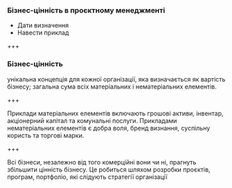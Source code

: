 ### Бізнес-цінність в проєктному менеджменті

- Дати визначення
- Навести приклад

+++

### Бізнес-цінність

унікальна концепція для кожної організації, яка визначається як вартість бізнесу; загальна сума
всіх матеріальних і нематеріальних елементів.

+++

Приклади матеріальних елементів включають грошові активи, інвентар, акціонерний капітал та комунальні послуги.
Прикладами нематеріальних елементів є добра воля, бренд визнання, суспільну користь та торгові марки.

+++

Всі бізнеси, незалежно від того комерційні вони чи ні, прагнуть збільшити цінність бізнесу. Це робиться шляхом розробки
проєктів, програм, портфоліо, які слідують стратегії організації